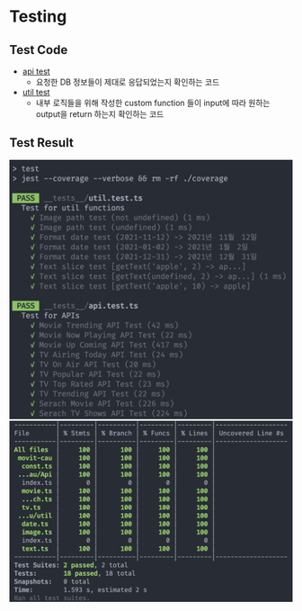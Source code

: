 # Testing

## Test Code

- [api test](../__tests__/api.test.ts)
  - 요청한 DB 정보들이 제대로 응답되었는지 확인하는 코드
- [util test](../__tests__/util.test.ts)
  - 내부 로직들을 위해 작성한 custom function 들이 input에 따라 원하는 output을 return 하는지 확인하는 코드

## Test Result

<img src="./test1.png" width="600"/>

<img src="./test2.png" width="600"/>
